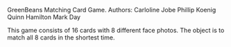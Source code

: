 GreenBeans Matching Card Game.
Authors:
Carloline Jobe
Phillip Koenig
Quinn Hamilton
Mark Day

This game consists of 16 cards with 8 different face photos. The object is to match all 8 cards in the shortest time. 
